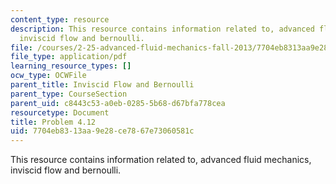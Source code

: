 ```yaml
---
content_type: resource
description: This resource contains information related to, advanced fluid mechanics,
  inviscid flow and bernoulli.
file: /courses/2-25-advanced-fluid-mechanics-fall-2013/7704eb8313aa9e28ce7867e73060581c_MIT2_25F13_Shapi4.12_Prob.pdf
file_type: application/pdf
learning_resource_types: []
ocw_type: OCWFile
parent_title: Inviscid Flow and Bernoulli
parent_type: CourseSection
parent_uid: c8443c53-a0eb-0285-5b68-d67bfa778cea
resourcetype: Document
title: Problem 4.12
uid: 7704eb83-13aa-9e28-ce78-67e73060581c
---
```

This resource contains information related to, advanced fluid mechanics, inviscid flow and bernoulli.

